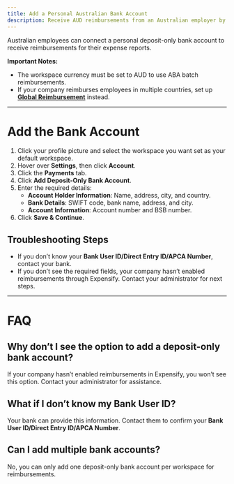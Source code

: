 ```yaml
---
title: Add a Personal Australian Bank Account
description: Receive AUD reimbursements from an Australian employer by adding your banking information
---
```


Australian employees can connect a personal deposit-only bank account to receive reimbursements for their expense reports.  

**Important Notes:**
- The workspace currency must be set to AUD to use ABA batch reimbursements.  
- If your company reimburses employees in multiple countries, set up **[Global Reimbursement](https://help.expensify.com/articles/expensify-classic/bank-accounts-and-payments/bank-accounts/Enable-Global-Reimbursements)** instead.  

---

# Add the Bank Account  

1. Click your profile picture and select the workspace you want set as your default workspace. 
2. Hover over **Settings**, then click **Account**.  
3. Click the **Payments** tab.  
4. Click **Add Deposit-Only Bank Account**.  
5. Enter the required details:  
   - **Account Holder Information**: Name, address, city, and country.  
   - **Bank Details**: SWIFT code, bank name, address, and city.  
   - **Account Information**: Account number and BSB number.  
6. Click **Save & Continue**.  

## Troubleshooting Steps

- If you don’t know your **Bank User ID/Direct Entry ID/APCA Number**, contact your bank.  
- If you don’t see the required fields, your company hasn’t enabled reimbursements through Expensify. Contact your administrator for next steps.  

---

# FAQ  

## Why don’t I see the option to add a deposit-only bank account?  
If your company hasn’t enabled reimbursements in Expensify, you won’t see this option. Contact your administrator for assistance.  

## What if I don’t know my Bank User ID?  
Your bank can provide this information. Contact them to confirm your **Bank User ID/Direct Entry ID/APCA Number**.  

## Can I add multiple bank accounts?  
No, you can only add one deposit-only bank account per workspace for reimbursements.
